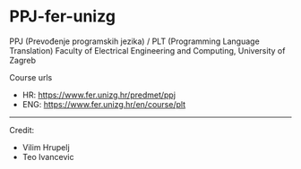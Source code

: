 # PPJ-fer-unizg
PPJ (Prevođenje programskih jezika) / PLT (Programming Language Translation) 
Faculty of Electrical Engineering and Computing, University of Zagreb

Course urls 
- HR: https://www.fer.unizg.hr/predmet/ppj
- ENG: https://www.fer.unizg.hr/en/course/plt

---

Credit:
- Vilim Hrupelj
- Teo Ivancevic
